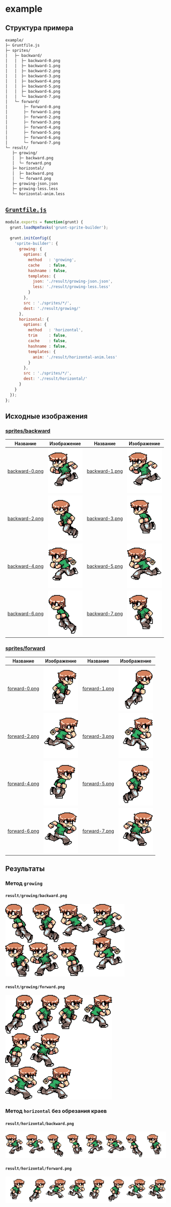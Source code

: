 # example

## Структура примера

```text
example/
├─ Gruntfile.js
├─ sprites/
│   ├─ backward/
│   │  ├─ backward-0.png
│   │  ├─ backward-1.png
│   │  ├─ backward-2.png
│   │  ├─ backward-3.png
│   │  ├─ backward-4.png
│   │  ├─ backward-5.png
│   │  ├─ backward-6.png
│   │  └─ backward-7.png
│   └─ forward/
│       ├─ forward-0.png
│       ├─ forward-1.png
│       ├─ forward-2.png
│       ├─ forward-3.png
│       ├─ forward-4.png
│       ├─ forward-5.png
│       ├─ forward-6.png
│       └─ forward-7.png
└─ result/
   ├─ growing/
   │  ├─ backward.png
   │  └─ forward.png
   ├─ horizontal/
   │  ├─ backward.png
   │  └─ forward.png
   ├─ growing-json.json
   ├─ growing-less.less
   └─ horizontal-anim.less
```


## [`Gruntfile.js`](Gruntfile.js)

```javascript
module.exports = function(grunt) {
  grunt.loadNpmTasks('grunt-sprite-builder');

  grunt.initConfig({
    'sprite-builder': {
      growing: {
        options: {
          method   : 'growing',
          cache    : false,
          hashname : false,
          templates: {
            json: './result/growing-json.json',
            less: './result/growing-less.less'
          }
        },
        src : './sprites/*/',
        dest: './result/growing/'
      },
      horizontal: {
        options: {
          method   : 'horizontal',
          trim     : false,
          cache    : false,
          hashname : false,
          templates: {
            anim: './result/horizontal-anim.less'
          }
        },
        src : './sprites/*/',
        dest: './result/horizontal/'
      }
    }
  });
};
```

## Исходные изображения

### [sprites/backward](sprites/backward)

| Название | Изображение | Название | Изображение |
| -------- | ----------- | -------- | ----------- |
| [backward-0.png](sprites/backward/backward-0.png) | ![backward-0.png](https://raw.githubusercontent.com/ovcharik/grunt-sprite-builder/master/example/sprites/backward/backward-0.png) | [backward-1.png](sprites/backward/backward-1.png) | ![backward-1.png](https://raw.githubusercontent.com/ovcharik/grunt-sprite-builder/master/example/sprites/backward/backward-1.png) |
| [backward-2.png](sprites/backward/backward-2.png) | ![backward-2.png](https://raw.githubusercontent.com/ovcharik/grunt-sprite-builder/master/example/sprites/backward/backward-2.png) | [backward-3.png](sprites/backward/backward-3.png) | ![backward-3.png](https://raw.githubusercontent.com/ovcharik/grunt-sprite-builder/master/example/sprites/backward/backward-3.png) |
| [backward-4.png](sprites/backward/backward-4.png) | ![backward-4.png](https://raw.githubusercontent.com/ovcharik/grunt-sprite-builder/master/example/sprites/backward/backward-4.png) | [backward-5.png](sprites/backward/backward-5.png) | ![backward-5.png](https://raw.githubusercontent.com/ovcharik/grunt-sprite-builder/master/example/sprites/backward/backward-5.png) |
| [backward-6.png](sprites/backward/backward-6.png) | ![backward-6.png](https://raw.githubusercontent.com/ovcharik/grunt-sprite-builder/master/example/sprites/backward/backward-6.png) | [backward-7.png](sprites/backward/backward-7.png) | ![backward-7.png](https://raw.githubusercontent.com/ovcharik/grunt-sprite-builder/master/example/sprites/backward/backward-7.png) |

### [sprites/forward](sprites/forward)

| Название | Изображение | Название | Изображение |
| -------- | ----------- | -------- | ----------- |
| [forward-0.png](sprites/forward/forward-0.png) | ![forward-0.png](https://raw.githubusercontent.com/ovcharik/grunt-sprite-builder/master/example/sprites/forward/forward-0.png) | [forward-1.png](sprites/forward/forward-1.png) | ![forward-1.png](https://raw.githubusercontent.com/ovcharik/grunt-sprite-builder/master/example/sprites/forward/forward-1.png) |
| [forward-2.png](sprites/forward/forward-2.png) | ![forward-2.png](https://raw.githubusercontent.com/ovcharik/grunt-sprite-builder/master/example/sprites/forward/forward-2.png) | [forward-3.png](sprites/forward/forward-3.png) | ![forward-3.png](https://raw.githubusercontent.com/ovcharik/grunt-sprite-builder/master/example/sprites/forward/forward-3.png) |
| [forward-4.png](sprites/forward/forward-4.png) | ![forward-4.png](https://raw.githubusercontent.com/ovcharik/grunt-sprite-builder/master/example/sprites/forward/forward-4.png) | [forward-5.png](sprites/forward/forward-5.png) | ![forward-5.png](https://raw.githubusercontent.com/ovcharik/grunt-sprite-builder/master/example/sprites/forward/forward-5.png) |
| [forward-6.png](sprites/forward/forward-6.png) | ![forward-6.png](https://raw.githubusercontent.com/ovcharik/grunt-sprite-builder/master/example/sprites/forward/forward-6.png) | [forward-7.png](sprites/forward/forward-7.png) | ![forward-7.png](https://raw.githubusercontent.com/ovcharik/grunt-sprite-builder/master/example/sprites/forward/forward-7.png) |


## Результаты

### Метод `growing`

#### `result/growing/backward.png`
![backward.png](https://raw.githubusercontent.com/ovcharik/grunt-sprite-builder/master/example/result/growing/backward.png)


#### `result/growing/forward.png`
![forward.png](https://raw.githubusercontent.com/ovcharik/grunt-sprite-builder/master/example/result/growing/forward.png)


### Метод `horizontal` без обрезания краев

#### `result/horizontal/backward.png`
![backward.png](https://raw.githubusercontent.com/ovcharik/grunt-sprite-builder/master/example/result/horizontal/backward.png)


#### `result/horizontal/forward.png`
![forward.png](https://raw.githubusercontent.com/ovcharik/grunt-sprite-builder/master/example/result/horizontal/forward.png)
